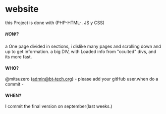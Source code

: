 website
=======

this Project is done with (PHP-HTML-. JS y CSS) 

##### HOW?
a One page divided in sections, i dislike many pages and scrolling down and up to get information. a big DIV, with Loaded info from "oculted" divs, and its more fast.

#### WHO?
@mitsuzero (admin@bt-tech.org) - please add your gitHub user.when do a commit -  

#### WHEN?
I commit the final version on september(last weeks.)

